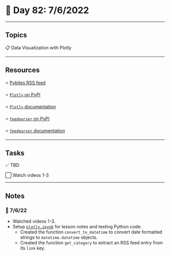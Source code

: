# :calendar: Day 82: 7/6/2022

---

## Topics

:clipboard: Data Visualization with Plotly

---

## Resources

:star: [Pybites RSS feed](https://pybit.es/feed)

:star: [`Plotly` on PyPI](https://pypi.org/project/plotly)

:star: [`Plotly` documentation](https://plotly.com/python)

:star: [`feedparser` on PyPI](https://pypi.org/project/feedparser)

:star: [`feedparser` documentation](https://feedparser.readthedocs.io/en/latest)

---

## Tasks

:white_check_mark: TBD

:white_large_square: Watch videos 1-3

---

## Notes

### :notebook: 7/6/22

- Watched videos 1-3.
- Setup [`plotly.ipynb`](https://github.com/timothyhull/100daysofcode/blob/main/days/_82/plotly.ipynb) for lesson notes and testing Python code.
    - Created the function `convert_to_datetime` to convert date formatted strings to `datetime.datetime` objects.
    - Created the function `get_category` to extract an RSS feed entry from its `link` key.
